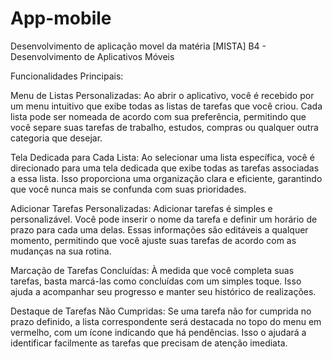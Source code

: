 # App-mobile
Desenvolvimento de aplicação movel da matéria [MISTA] B4 - Desenvolvimento de Aplicativos Móveis

Funcionalidades Principais:

Menu de Listas Personalizadas: Ao abrir o aplicativo, você é recebido por um menu intuitivo que exibe todas as listas de tarefas que você criou. Cada lista pode ser nomeada de acordo com sua preferência, permitindo que você separe suas tarefas de trabalho, estudos, compras ou qualquer outra categoria que desejar.

Tela Dedicada para Cada Lista: Ao selecionar uma lista específica, você é direcionado para uma tela dedicada que exibe todas as tarefas associadas a essa lista. Isso proporciona uma organização clara e eficiente, garantindo que você nunca mais se confunda com suas prioridades.

Adicionar Tarefas Personalizadas: Adicionar tarefas é simples e personalizável. Você pode inserir o nome da tarefa e definir um horário de prazo para cada uma delas. Essas informações são editáveis a qualquer momento, permitindo que você ajuste suas tarefas de acordo com as mudanças na sua rotina.

Marcação de Tarefas Concluídas: À medida que você completa suas tarefas, basta marcá-las como concluídas com um simples toque. Isso ajuda a acompanhar seu progresso e manter seu histórico de realizações.

Destaque de Tarefas Não Cumpridas: Se uma tarefa não for cumprida no prazo definido, a lista correspondente será destacada no topo do menu em vermelho, com um ícone indicando que há pendências. Isso o ajudará a identificar facilmente as tarefas que precisam de atenção imediata.
